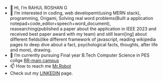 - 👋 Hi, I’m RAHUL ROSHAN G 
- 👀 I’m interested in coding, web developemt(using MERN stack), programming, Origami, Solving real word problems(Built a application notepad+code_editor+speech+word_document), reasearching(published a paper about the application in IEEE 2023 and received best paper award with my team) and still learn[ing] about different fields(like different framework of javascript, reading wikipedia pages to deep dive about a fact, psychological facts, thoughts, after life and more), drawing.
- 🌱 I’m currently pursuing Final year B.Tech Computer Science in PES collge [RR-main campus](https://pes.edu/)
- 📫 How to reach me [Mr.Robot](mailto:rahulroshanganesh2002@gmail.com)
- Check out my [LINKEDIN](https://www.linkedin.com/in/rahul-roshan-g-27000b241/) page.

<!---
RAHUL-ROSHAN-G/RAHUL-ROSHAN-G is a ✨ special ✨ repository because its `README.md` (this file) appears on your GitHub profile.
You can click the Preview link to take a look at your changes.
--->
